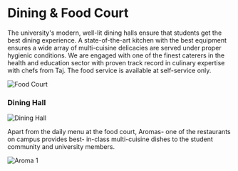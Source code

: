 # Dining & Food Court

The university's modern, well-lit dining halls ensure that students get the best dining experience. A state-of-the-art kitchen with the best equipment ensures a wide array of multi-cuisine delicacies are served under proper hygienic conditions. We are engaged with one of the finest caterers in the health and education sector with proven track record in culinary expertise with chefs from Taj. The food service is available at self-service only. 

![Food Court](https://www.alliance.edu.in/siteassets/images/campus-life/campus-life-dining-1.jpg)

### Dining Hall

![Dining Hall](https://www.alliance.edu.in/siteassets/images/campus-life/campus-life-dining-5.jpg)

Apart from the daily menu at the food court, Aromas- one of the restaurants on campus provides best- in-class multi-cuisine dishes to the student community and university members.

![Aroma 1](https://www.alliance.edu.in/siteassets/images/campus-life/campus-life-dining-2.jpg)